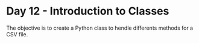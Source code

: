 # Day 12 - Introduction to Classes

The objective is to create a Python class to hendle differents methods for a CSV file.